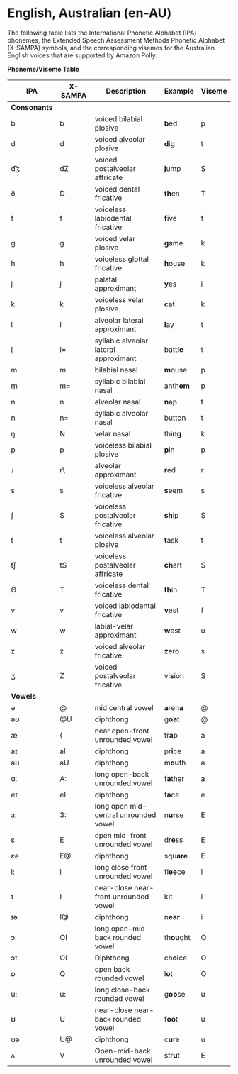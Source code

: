 # English, Australian \(en\-AU\)<a name="ph-table-english-au"></a>

The following table lists the International Phonetic Alphabet \(IPA\) phonemes, the Extended Speech Assessment Methods Phonetic Alphabet \(X\-SAMPA\) symbols, and the corresponding visemes for the Australian English voices that are supported by Amazon Polly\.


**Phoneme/Viseme Table**  

| IPA | X\-SAMPA | Description | Example | Viseme | 
| --- | --- | --- | --- | --- | 
|  **Consonants**  | 
| b | b | voiced bilabial plosive | **b**ed | p | 
| d | d | voiced alveolar plosive | **d**ig | t | 
| d͡ʒ | dZ | voiced postalveolar affricate | **j**ump | S | 
| ð | D | voiced dental fricative | **th**en | T | 
| f | f | voiceless labiodental fricative | **f**ive | f | 
| g | g | voiced velar plosive | **g**ame | k | 
| h | h | voiceless glottal fricative | **h**ouse | k | 
| j | j | palatal approximant | **y**es | i | 
| k | k | voiceless velar plosive | **c**at | k | 
| l | l | alveolar lateral approximant | **l**ay | t | 
| l̩ | l= | syllabic alveolar lateral approximant | batt**le** | t | 
| m | m | bilabial nasal | **m**ouse | p | 
| m̩ | m= | syllabic bilabial nasal | anth**em** | p | 
| n | n | alveolar nasal | **n**ap | t | 
| n̩ | n= | syllabic alveolar nasal | button | t | 
| ŋ | N | velar nasal | thi**ng** | k | 
| p | p | voiceless bilabial plosive | **p**in | p | 
| ɹ | r\\ | alveolar approximant | **r**ed | r | 
| s | s | voiceless alveolar fricative | **s**eem | s | 
| ʃ | S | voiceless postalveolar fricative | **sh**ip | S | 
| t | t | voiceless alveolar plosive | **t**ask | t | 
| t͡ʃ | tS | voiceless postalveolar affricate | **ch**art | S | 
| Θ | T | voiceless dental fricative | **th**in | T | 
| v | v | voiced labiodental fricative | **v**est | f | 
| w | w | labial\-velar approximant | **w**est | u | 
| z | z | voiced alveolar fricative | **z**ero | s | 
| ʒ | Z | voiced postalveolar fricative | vi**s**ion | S | 
|  **Vowels**  | 
| ə | @ | mid central vowel | **a**ren**a** | @ | 
| əʊ | @U | diphthong | g**oa**t | @ | 
| æ | \{ | near open\-front unrounded vowel | tr**a**p | a | 
| aɪ | aI | diphthong | pr**i**ce | a | 
| aʊ | aU | diphthong | m**ou**th | a | 
| ɑː | A: | long open\-back unrounded vowel | f**a**ther | a | 
| eɪ | eI | diphthong | f**a**ce | e | 
| ɜː | 3: | long open mid\-central unrounded vowel | n**ur**se | E | 
| ɛ | E | open mid\-front unrounded vowel | dr**e**ss | E | 
| ɛə | E@ | diphthong | squ**are** | E | 
| i: | i | long close front unrounded vowel | fl**ee**ce | i | 
| ɪ | I | near\-close near\-front unrounded vowel | k**i**t | i | 
| ɪə | I@ | diphthong | n**ear** | i | 
| ɔː | OI | long open\-mid back rounded vowel | th**ou**ght | O | 
| ɔɪ | OI | Diphthong | ch**oi**ce | O | 
| ɒ | Q | open back rounded vowel | l**o**t | O | 
| u: | u: | long close\-back rounded vowel | g**oo**se | u | 
| ʊ | U | near\-close near\-back rounded vowel | f**oo**t | u | 
| ʊə | U@ | diphthong | c**u**re | u | 
| ʌ | V | Open\-mid\-back unrounded vowel | str**u**t | E | 
